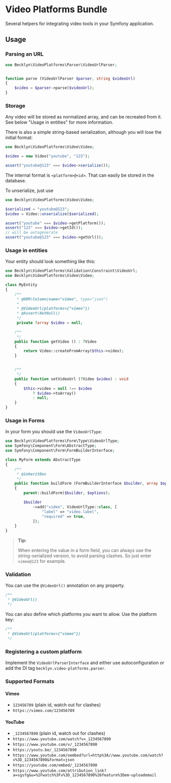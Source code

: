 Video Platforms Bundle
======================

Several helpers for integrating video tools in your Symfony application.


Usage
-----


### Parsing an URL

```php
use Becklyn\VideoPlatforms\Parser\VideoUrlParser;


function parse (VideoUrlParser $parser, string $videoUrl)
{
    $video = $parser->parse($videoUrl);
}
```

### Storage

Any video will be stored as normalized array, and can be recreated from it. See below "Usage in entities" for more information.

There is also a simple string-based serialization, although you will lose the initial format:

```php
use Becklyn\VideoPlatforms\Video\Video;

$video = new Video("youtube", "123");

assert("youtube@123" === $video->serialize()); 
```

The internal format is `<platform>@<id>`. That can easily be stored in the database.

To unserialize, just use

```php
use Becklyn\VideoPlatforms\Video\Video;

$serialized = "youtube@123";
$video = Video::unserialize($serialized);

assert("youtube" === $video->getPlatform());
assert("123" === $video->getId());
// will be autogenerate
assert("youtube@123" === $video->getUrl());
```

### Usage in entities

Your entity should look something like this:


```php
use Becklyn\VideoPlatforms\Validation\Constraint\VideoUrl;
use Becklyn\VideoPlatforms\Video\Video;

class MyEntity
{
    /**
     * @ORM\Column(name="video", type="json")
     *
     * @VideoUrl(platforms={"vimeo"})
     * @Assert\NotNull()
     */
     private ?array $video = null;

    /**
     */
    public function getVideo () : ?Video
    {
        return Video::createFromArray($this->video);
    }


    /**
     */
    public function setVideoUrl (?Video $video) : void
    {
        $this->video = null !== $video
            ? $video->toArray()
            : null;
    }
}
```

### Usage in Forms

In your form you should use the `VideoUrlType`:


```php
use Becklyn\VideoPlatforms\Form\Type\VideoUrlType;
use Symfony\Component\Form\AbstractType;
use Symfony\Component\Form\FormBuilderInterface;

class MyForm extends AbstractType
{
    /**
     * @inheritDoc
     */
    public function buildForm (FormBuilderInterface $builder, array $options) : void
    {
        parent::buildForm($builder, $options);

        $builder
            ->add("video", VideoUrlType::class, [
                "label" => "video.label",
                "required" => true,
            ]);
    }
}
```

> **Tip:**
>
> When entering the value in a form field, you can always use the string-serialized version,
> to avoid parsing clashes. So just enter `vimeo@123` for example.

### Validation

You can use the `@VideoUrl()` annotation on any property.

```php
/**
 * @VideoUrl()
 */
```

You can also define which platforms you want to allow. Use the platform key:

```php
/**
 * @VideoUrl(platforms={"vimeo"})
 */
```

### Registering a custom platform

Implement the `VideoUrlParserInterface` and either use autoconfiguration 
or add the DI tag `becklyn.video-platforms.parser`.


### Supported Formats

#### Vimeo

*   `123456789` (plain id, watch out for clashes)
*   `https://vimeo.com/123456789`


#### YouTube

*   `_1234567890` (plain id, watch out for clashes)
*   `https://www.youtube.com/watch?v=_1234567890`
*   `https://www.youtube.com/v/_1234567890`
*   `https://youtu.be/_1234567890`
*   `https://www.youtube.com/oembed?url=http%3A//www.youtube.com/watch?v%3D_1234567890&format=json`
*   `https://youtube.com/embed/_1234567890`
*   `https://www.youtube.com/attribution_link?a=sgsfg&u=%2Fwatch%3Fv%3D_1234567890%26feature%3Dem-uploademail`
